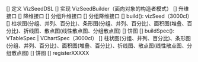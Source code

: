 [] 定义 VizSeedDSL
[] 实现 VizSeedBuilder（面向对象的构造者模式）
  [] 升维接口
  [] 降维接口
  [] 分组升维接口
  [] 分组降维接口
  [] build(): vizSeed（3000cl）
    [] 柱状图(分组、并列、百分比)、条形图(分组、并列、百分比)、面积图(堆叠、百分比)、折线图、散点图(线性散点图、分组散点图)
    [] 饼图
  [] buildSpec(): VTableSpec | VChartSpec（3000cl）
    [] 柱状图(分组、并列、百分比)、条形图(分组、并列、百分比)、面积图(堆叠、百分比)、折线图、散点图(线性散点图、分组散点图)
    [] 饼图
  [] registerXXXXX